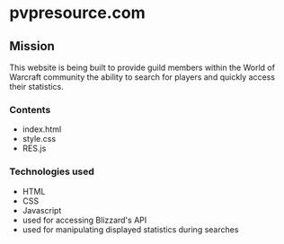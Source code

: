 # pvpresource.com

## Mission
This website is being built to provide guild members within the World of Warcraft community the ability to search for players and quickly access their statistics.

### Contents
* index.html
* style.css
* RES.js

### Technologies used
* HTML
* CSS
* Javascript
 * used for accessing Blizzard's API
 * used for manipulating displayed statistics during searches